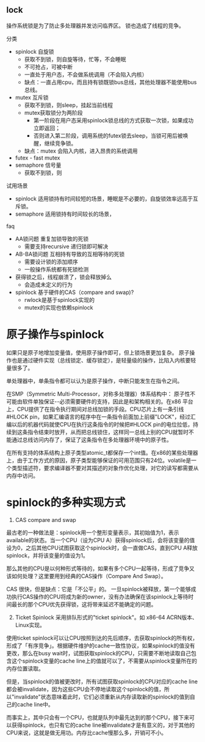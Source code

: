 lock
---

操作系统锁是为了防止多处理器并发访问临界区。
锁也造成了线程的竞争。

分类
+ spinlock 自旋锁
    + 获取不到锁，则自旋等待，忙等，不会睡眠
    + 不可抢占，可被中断
    + 一直处于用户态，不会做系统调用（不会陷入内核）
    + 缺点：一直占用cpu，而且持有锁既锁bus总线，其他处理器不能使用bus总线。
+ mutex 互斥锁
    + 获取不到锁，则sleep，挂起当前线程
    + mutex获取锁分为两阶段
        + 第一阶段在用户态采用spinlock锁总线的方式获取一次锁，如果成功立即返回；
        + 否则进入第二阶段，调用系统的futex锁去sleep，当锁可用后被唤醒，继续竞争锁。
    + 缺点：mutex 会陷入内核，进入昂贵的系统调用
+ futex - fast mutex
+ semaphore 信号量
    + 获取不到锁，则

试用场景
+ spinlock 适用锁持有时间较短的场景，睡眠是不必要的，自旋锁效率远高于互斥锁。
+ semaphore 适用锁持有时间较长的场景，

faq
+ AA锁问题 重复加锁导致的死锁
    + 需要支持recursive 递归锁即可解决
+ AB-BA锁问题 互相持有导致的互相等待的死锁
    + 需要设计锁的添加顺序
    + 一般操作系统都有死锁检测
+ 获得锁之后，线程崩溃了，锁会释放掉么
    + 会造成未定义的行为
+ spinlock 基于硬件的CAS（compare and swap)?
    + rwlock是基于spinlock实现的
    + mutex的实现也依赖spinlock

# 原子操作与spinlock
如果只是原子地增加变量值，使用原子操作即可，但上锁场景更加复杂。
原子操作也是通过硬件实现（总线锁定、缓存锁定），是轻量级的操作，比陷入内核要轻量很多了。

单处理器中，单条指令都可以认为是原子操作，中断只能发生在指令之间。

在SMP（Symmetric Multi-Processor，对称多处理器）体系结构中：
原子性不可能由软件单独保证--必须需要硬件的支持，因此是和架构相关的。在x86 平台上，CPU提供了在指令执行期间对总线加锁的手段。CPU芯片上有一条引线#HLOCK pin，如果汇编语言的程序中在一条指令前面加上前缀"LOCK"，经过汇编以后的机器代码就使CPU在执行这条指令的时候把#HLOCK pin的电位拉低，持续到这条指令结束时放开，从而把总线锁住，这样同一总线上别的CPU就暂时不能通过总线访问内存了，保证了这条指令在多处理器环境中的原子性。

在所有支持的体系结构上原子类型atomic_t都保存一个int值。在x86的某些处理器上，由于工作方式的原因，原子类型能够保证的可用范围只有24位。volatile是一个类型描述符，要求编译器不要对其描述的对象作优化处理，对它的读写都需要从内存中访问。

# spinlock的多种实现方式
1. CAS compare and swap

最古老的一种做法是：spinlock用一个整形变量表示，其初始值为1，表示available的状态。当一个CPU（设为CPU A）获得spinlock后，会将该变量的值设为0，之后其他CPU试图获取这个spinlock时，会一直做CAS，直到CPU A释放spinlock，并将该变量的值设为1。

那么其他的CPU是以何种形式等待的，如果有多个CPU一起等待，形成了竞争又该如何处理？这里要用到经典的CAS操作（Compare And Swap）。

CAS 很快，但是缺点：它是「不公平」的。 一旦spinlock被释放，第一个能够成功执行CAS操作的CPU将成为新的owner，没有办法确保在该spinlock上等待时间最长的那个CPU优先获得锁，这将带来延迟不能确定的问题。


2. Ticket Spinlock
采用排队形式的"ticket spinlock"。如 x86-64 ACRN版本、Linux实现。

使用ticket spinlock可以让CPU按照到达的先后顺序，去获取spinlock的所有权，形成了「有序竞争」。根据硬件维护的cache一致性协议，如果spinlock的值没有更改，那么在busy wait时，试图获取spinlock的CPU，只需要不断地读取自己包含这个spinlock变量的cache line上的值就可以了，不需要从spinlock变量所在的内存位置读取。

但是，当spinlock的值被更改时，所有试图获取spinlock的CPU对应的cache line都会被invalidate，因为这些CPU会不停地读取这个spinlock的值，所以"invalidate"状态意味着此时，它们必须重新从内存读取新的spinlock的值到自己的cache line中。

而事实上，其中只会有一个CPU，也就是队列中最先达到的那个CPU，接下来可以获得spinlock，也只有它的cache line被invalidate才是有意义的，对于其他的CPU来说，这就是做无用功。内存比cache慢那么多，开销可不小。

